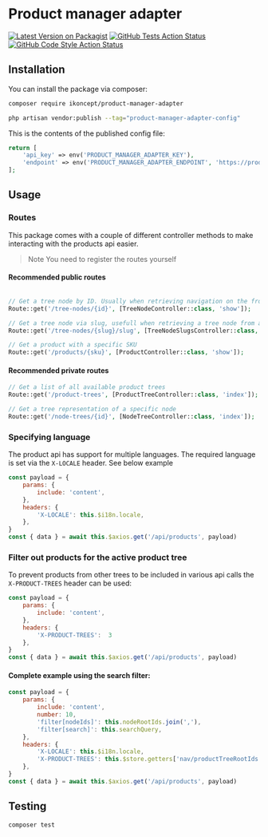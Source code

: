 # Product manager adapter

[![Latest Version on Packagist](https://img.shields.io/packagist/v/ikoncept/product-manager-adapter.svg)](https://packagist.org/packages/ikoncept/product-manager-adapter)
[![GitHub Tests Action Status](https://img.shields.io/github/workflow/status/ikoncept/product-manager-adapter/run-tests?label=tests)](https://github.com/ikoncept/product-manager-adapter/actions?query=workflow%3Arun-tests+branch%3Amain)
[![GitHub Code Style Action Status](https://img.shields.io/github/workflow/status/ikoncept/product-manager-adapter/Fix%20PHP%20code%20style%20issues?label=code%20style)](https://github.com/ikoncept/product-manager-adapter/actions?query=workflow%3A"Fix+PHP+code+style+issues"+branch%3Amain)

## Installation

You can install the package via composer:

```bash
composer require ikoncept/product-manager-adapter
```


```bash
php artisan vendor:publish --tag="product-manager-adapter-config"
```

This is the contents of the published config file:

```php
return [
    'api_key' => env('PRODUCT_MANAGER_ADAPTER_KEY'),
    'endpoint' => env('PRODUCT_MANAGER_ADAPTER_ENDPOINT', 'https://products.malmsten.com')
];
```


## Usage


### Routes
This package comes with a couple of different controller methods to make interacting with the products api easier.

> Note
> You need to register the routes yourself

#### Recommended public routes

```php

// Get a tree node by ID. Usually when retrieving navigation on the front end
Route::get('/tree-nodes/{id}', [TreeNodeController::class, 'show']);

// Get a tree node via slug, usefull when retrieving a tree node from an url parameter
Route::get('/tree-nodes/{slug}/slug', [TreeNodeSlugsController::class, 'show']);

// Get a product with a specific SKU
Route::get('/products/{sku}', [ProductController::class, 'show']);
```

#### Recommended private routes

```php
// Get a list of all available product trees
Route::get('/product-trees', [ProductTreeController::class, 'index']);

// Get a tree representation of a specific node
Route::get('/node-trees/{id}', [NodeTreeController::class, 'index']);
```

### Specifying language
The product api has support for multiple languages. The required language is set via the `X-LOCALE` header. See below example
```javascript
const payload = {
    params: {
        include: 'content',
    },
    headers: {
        'X-LOCALE': this.$i18n.locale,
    },
}
const { data } = await this.$axios.get('/api/products', payload)
```

### Filter out products for the active product tree
To prevent products from other trees to be included in various api calls the `X-PRODUCT-TREES` header can be used:

```javascript
const payload = {
    params: {
        include: 'content',
    },
    headers: {
        'X-PRODUCT-TREES':  3
    },
}
const { data } = await this.$axios.get('/api/products', payload)
```

#### Complete example using the search filter:
```javascript
const payload = {
    params: {
        include: 'content',
        number: 10,
        'filter[nodeIds]': this.nodeRootIds.join(','),
        'filter[search]': this.searchQuery,
    },
    headers: {
        'X-LOCALE': this.$i18n.locale,
        'X-PRODUCT-TREES': this.$store.getters['nav/productTreeRootIds'].join(',')
    },
}
const { data } = await this.$axios.get('/api/products', payload)
```


## Testing

```bash
composer test
```

